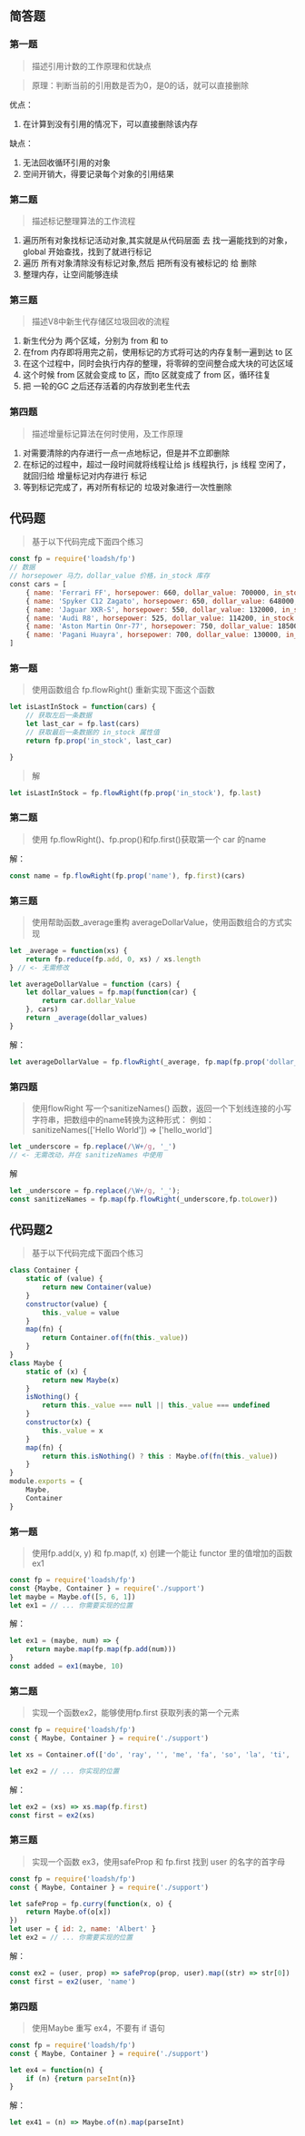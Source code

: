 ## 简答题
### 第一题
> 描述引用计数的工作原理和优缺点

> 原理：判断当前的引用数是否为0，是0的话，就可以直接删除

优点：
1. 在计算到没有引用的情况下，可以直接删除该内存

缺点：
1. 无法回收循环引用的对象
2. 空间开销大，得要记录每个对象的引用结果

### 第二题
> 描述标记整理算法的工作流程

1. 遍历所有对象找标记活动对象,其实就是从代码层面 去 找一遍能找到的对象，global 开始查找，找到了就进行标记
2. 遍历 所有对象清除没有标记对象,然后 把所有没有被标记的 给 删除
3. 整理内存，让空间能够连续

### 第三题
> 描述V8中新生代存储区垃圾回收的流程

1. 新生代分为 两个区域，分别为 from 和 to
2. 在from 内存即将用完之前，使用标记的方式将可达的内存复制一遍到达 to 区
3. 在这个过程中，同时会执行内存的整理，将零碎的空间整合成大块的可达区域
4. 这个时候 from 区就会变成 to 区，而to 区就变成了 from 区，循环往复
5. 把 一轮的GC 之后还存活着的内存放到老生代去

### 第四题
> 描述增量标记算法在何时使用，及工作原理

1. 对需要清除的内存进行一点一点地标记，但是并不立即删除
2. 在标记的过程中，超过一段时间就将线程让给 js 线程执行，js 线程 空闲了，就回归给 增量标记对内存进行 标记
3. 等到标记完成了，再对所有标记的 垃圾对象进行一次性删除

## 代码题
> 基于以下代码完成下面四个练习
```js
const fp = require('loadsh/fp')
// 数据
// horsepower 马力，dollar_value 价格，in_stock 库存
const cars = [
    { name: 'Ferrari FF', horsepower: 660, dollar_value: 700000, in_stock: true },
    { name: 'Spyker C12 Zagato', horsepower: 650, dollar_value: 648000, in_stock: false },
    { name: 'Jaguar XKR-S', horsepower: 550, dollar_value: 132000, in_stock: false },
    { name: 'Audi R8', horsepower: 525, dollar_value: 114200, in_stock: false },
    { name: 'Aston Martin Onr-77', horsepower: 750, dollar_value: 185000, in_stock: true },
    { name: 'Pagani Huayra', horsepower: 700, dollar_value: 130000, in_stock: false },
]
```

### 第一题
> 使用函数组合 fp.flowRight() 重新实现下面这个函数
```js
let isLastInStock = function(cars) {
    // 获取左后一条数据
    let last_car = fp.last(cars)
    // 获取最后一条数据的 in_stock 属性值
    return fp.prop('in_stock', last_car)

}
```

> 解
``` javascript
let isLastInStock = fp.flowRight(fp.prop('in_stock'), fp.last)
```

### 第二题
> 使用 fp.flowRight()、fp.prop()和fp.first()获取第一个 car 的name

解：
```js
const name = fp.flowRight(fp.prop('name'), fp.first)(cars)
```

### 第三题
> 使用帮助函数_average重构 averageDollarValue，使用函数组合的方式实现
```js
let _average = function(xs) {
    return fp.reduce(fp.add, 0, xs) / xs.length
} // <- 无需修改

let averageDollarValue = function (cars) {
    let dollar_values = fp.map(function(car) {
        return car.dollar_Value
    }, cars)
    return _average(dollar_values)
}
```

解：
```js
let averageDollarValue = fp.flowRight(_average, fp.map(fp.prop('dollar_value')))
```

### 第四题
> 使用flowRight 写一个sanitizeNames() 函数，返回一个下划线连接的小写字符串，把数组中的name转换为这种形式：
例如：sanitizeNames(['Hello World']) => ['hello_world']

```js
let _underscore = fp.replace(/\W+/g, '_')
// <- 无需改动，并在 sanitizeNames 中使用
```

解
```js
let _underscore = fp.replace(/\W+/g, '_');
const sanitizeNames = fp.map(fp.flowRight(_underscore,fp.toLower))
```


## 代码题2
> 基于以下代码完成下面四个练习
```js
class Container {
    static of (value) {
        return new Container(value)
    }
    constructor(value) {
        this._value = value
    }
    map(fn) {
        return Container.of(fn(this._value))
    }
}
class Maybe {
    static of (x) {
        return new Maybe(x)
    }
    isNothing() {
        return this._value === null || this._value === undefined
    }
    constructor(x) {
        this._value = x
    }
    map(fn) {
        return this.isNothing() ? this : Maybe.of(fn(this._value))
    }
}
module.exports = {
    Maybe,
    Container
}
```

### 第一题
> 使用fp.add(x, y) 和 fp.map(f, x) 创建一个能让 functor 里的值增加的函数 ex1

``` javascript
const fp = require('loadsh/fp')
const {Maybe, Container } = require('./support')
let maybe = Maybe.of([5, 6, 1])
let ex1 = // ... 你需要实现的位置
```
解：
```js
let ex1 = (maybe, num) => {
    return maybe.map(fp.map(fp.add(num)))
}
const added = ex1(maybe, 10)
```

### 第二题
> 实现一个函数ex2，能够使用fp.first 获取列表的第一个元素

```js
const fp = require('loadsh/fp')
const { Maybe, Container } = require('./support')

let xs = Container.of(['do', 'ray', '', 'me', 'fa', 'so', 'la', 'ti', 'do'])

let ex2 = // ... 你实现的位置
```

解：
```js
let ex2 = (xs) => xs.map(fp.first)
const first = ex2(xs)
```

### 第三题
> 实现一个函数 ex3，使用safeProp 和 fp.first 找到 user 的名字的首字母

```js
const fp = require('loadsh/fp')
const { Maybe, Container } = require('./support')

let safeProp = fp.curry(function(x, o) {
    return Maybe.of(o[x])
})
let user = { id: 2, name: 'Albert' }
let ex2 = // ... 你需要实现的位置
```

解：
```js
const ex2 = (user, prop) => safeProp(prop, user).map((str) => str[0])
const first = ex2(user, 'name')
```

### 第四题
> 使用Maybe 重写 ex4，不要有 if 语句

```js
const fp = require('loadsh/fp')
const { Maybe, Container } = require('./support')

let ex4 = function(n) {
    if (n) {return parseInt(n)}
}
```

解：
```js
let ex41 = (n) => Maybe.of(n).map(parseInt)
```

